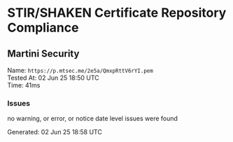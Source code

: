# STIR/SHAKEN Certificate Repository Compliance

## Martini Security

Name: `https://p.mtsec.me/2e5a/QmxpRttV6rYI.pem`\
Tested At: 02 Jun 25 18:50 UTC\
Time: 41ms

### Issues

no warning, or error, or notice date level issues were found

Generated: 02 Jun 25 18:58 UTC